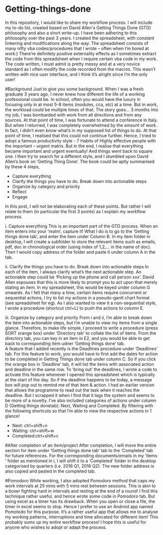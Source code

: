 # Getting-things-done

In this repository, I would like to share my workflow process. I will include my to-do list, created based on David Allen's Getting Things Done (GTD) philosophy and also a short write-up. I have been adhering to this philosophy over the past 3 years. 
I created the spreadsheet, with constant tinkering and modifications along the way. The spreadsheet consists of many nifty vba codes/procedures that I wrote – often when I’m bored at work:) There’re definitely positive externality effects as I sometimes extract the code from this spreadsheet when I require certain vba code in my work. The code written, I must admit is pretty messy and at a very novice standard as I often modify the code recorded from the macros. This wasn’t written with nice user interface, and I think it’s alright since I’m the only user!

#Background
Just to give you some background. When I was a fresh graduate 3 years ago, I never knew how different the life of a working professional could be. In school, often you would have the luxury in focusing only in at most 5-8 items (modules, cca, etc) at a time. But in work, the workload could be multiple times of that. The story goes… 3 months into my job, I was bombarded with work from all directions and from any sources. At that point of time, I was fortunate to attend a conference in Italy. But when I returned, I was completely overwhelmed by the amount of work. In fact, I didn’t even know what’s in my supposed list of things to do. At that point of time, I realised that this could not continue further. Hence, I tried to adopt a famous productivity style -  7 Habits of Highly effective people with the important – urgent matrix. But in the end, I realise that everything became important and urgent eventually! And things went back to square one. I then try to search for a different style, and I stumbled upon David Allen’s book on ‘Getting Thing Done’. The book could be aptly summarised by these 4 steps,

*	Capture everything
*	Clarify the things you have to do. Break down into actionable steps
*	Organize by category and priority
*	Reflect
*	Engage

In this post, I will not be elaborating each of these points. But rather I will relate to them (in particular the first 3 points) as I explain my workflow process.

i. Capture everything
This is an important part of the GTD process. When an item enters into your ‘realm’, capture it! What I do is to go to the ‘Getting things done tab’, and enter the item under Column B. In my item folder in desktop, I will create a subfolder to store the relevant items such as emails, pdf, doc in chronological order (using index of 1,2,… in the name of doc). Then I would copy address of the folder and paste it under column A in the tab.

ii. Clarify the things you have to do. Break down into actionable steps
In each of the item, I always clarify what’s the next actionable step.  An actionable step could be ‘Picking up the phone and call person xxx’. David Allen espouses that this is more likely to prompt you to act upon that merely stating an item. In my spreadsheet, this would be keyed under column G onwards. As I felt that many a time, certain items require concurrent or sequential actions, I try to list my actions in a pseudo-gantt chart format (see spreadsheet for eg). 
As I also wanted to view it a non-sequential style, I wrote a procedure (shortcut ctrl+L) to push the actions to column E. 

iii. Organize by category and priority
From i and ii, I’m able to break down the item into actionable steps, but I’m unable to view my items from a single glance. Therefore, to make life simple, I proceed to write a procedure (press SORT orange box) under ‘Directory tab’ to collate the list of items. From the directory tab, you can key in an item in E2, and you would be able to get back to corresponding item udner ‘Getting things done’ tab.    
A feature that I added recently is the Deadlines procedure under ‘Deadlines’ tab. For this feature to work, you would have to first add the dates for action to be completed in Getting Things done tab under column C. So if you click the orange box in ‘Deadline’ tab, it will list the items with associated action and deadline in the same row.
To ‘bring out’ the deadlines, I wrote a code to activate this feature whenever I opened this spreadsheet which is typically at the start of the day. So if the deadline happens to be today, a message box will pop out to remind me of that item & action. I had an earlier version that allows the programme to read out the task when it reaches the deadline. But I scrapped it when I find that it lags the system and seems to be more of a novelty.
I’ve also included categories of actions under column D (Getting things donetab): Next, Waiting and Completed. By filtering with the following shortcuts so that I’m able to view the respective actions in 1 glance!

* Next: ctrl+shift+n
* Waiting: ctrl+shift+w
*	Completed:ctrl+shift+c

#After completion of an item/project
After completion, I will move the entire section for item under ‘Getting things done tab’ tab to the ‘Completed’ tab for future references. For the corresponding documents/emails in my ‘Items ‘ folder as mentioned in i, I will shift it to a ‘Completed’ folder in the desktop categorised by quarters (i.e. 2016 Q1, 2016 Q2). The new folder address is also copied and pasted in the completed tab. 

#Pomodoro
While working, I also adopted Pomodoro method that caps my work intervals at 25 mins with 5 mins rest between sessions. This is akin to a boxer fighting hard in intervals and resting at the end of a round! I find this technique rather useful, and hence wrote some code in Pomodoro tab. But using excel as a timer has its drawback. When you open or close a file, the timer in excel seems to stop. Hence I prefer to use an Android app named Pomotodo for this purpose. It’s a rather useful app that allows me to analyse my working patterns, interruptions and time allocated for different item!
This probably sums up my entire workflow process! I hope this is useful for anyone who wishes to adopt or adapt the process.



